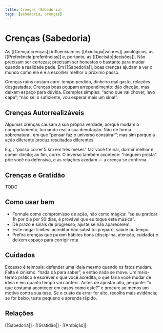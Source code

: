 ```yaml
---
title: Crenças (Sabedoria)
tags: [sabedoria, crenças]
---
```


# Crenças (Sabedoria)

As [[Crença|crenças]] influenciam os [[Axiologia|valores]] axiológicos, as [[Preferência|preferências]] e, portanto, as [[Decisão|decisões]]. Não precisam ser certezas; precisam ser honestas o bastante para mudar quando a realidade pede. Em [[Sabedoria]], boas crenças ajudam a ver o mundo como ele é e a escolher melhor o próximo passo.

Crenças ruins custam caro: tempo perdido, dinheiro mal gasto, relações desgastadas. Crenças boas poupam arrependimento: dão direção, mas deixam espaço para dúvida. Exemplos simples: “acho que vai chover, levo capa”; “não sei o suficiente, vou esperar mais um sinal”.

## Crenças Autorrealizáveis

Algumas crenças causam a sua própria verdade, porque mudam o comportamento, tornando real a sua denotação. Não de forma sobrenatural, em que “pensar faz o universo conspirar”; mas sim porque a ação diferente produz resultados diferentes.

E.g.: “posso correr 5 km em três meses” faz você treinar, dormir melhor e comer direito; ao fim, corre. O inverso também acontece: “ninguém presta” põe você na defensiva, e as relações azedam — a crença se confirma.

## Crenças e Gratidão
TODO

## Como usar bem
- Formule como compromisso de ação, não como mágica: “se eu praticar 1h por dia por 90 dias, é provável que eu toque esta música”.
- Dê prazo e sinais de progresso; ajuste se não aparecerem.
- Evite negar limites: acreditar não substitui preparo, saúde ou tempo.
- Prefira crenças que puxem hábitos bons (disciplina, atenção, cuidado) e deixem espaço para corrigir rota.


## Cuidados
Excesso é teimosia: defender uma ideia mesmo quando os fatos mudam. Falta é cinismo: “nada dá para saber”, e então nada se move. Um meio-termo prático é escrever o que você acredita, o que faria você mudar de ideia e em quanto tempo vai conferir. Antes de apostar alto, pergunte: “o que costuma acontecer em casos como este?” e procure ao menos um motivo contra sua tese. Se o custo de errar for alto, recolha mais evidência; se for baixo, teste pequeno e aprenda rápido.

## Relações
[[Sabedoria]] · [[Gratidão]] · [[Ambição]]
